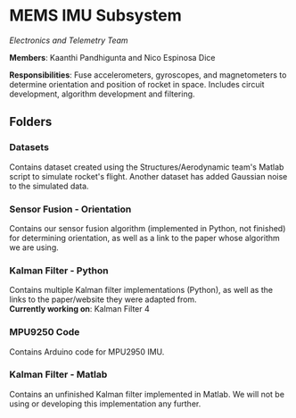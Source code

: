 # MEMS IMU Subsystem
*Electronics and Telemetry Team*

**Members**: Kaanthi Pandhigunta and Nico Espinosa Dice

**Responsibilities**: Fuse accelerometers, gyroscopes, and magnetometers to determine orientation and position of rocket in space. Includes circuit development, algorithm development and filtering.

## Folders

### Datasets ###
Contains dataset created using the Structures/Aerodynamic team's Matlab script to simulate rocket's flight. Another dataset has added Gaussian noise to the simulated data.

### Sensor Fusion - Orientation ###
Contains our sensor fusion algorithm (implemented in Python, not finished) for determining orientation, as well as a link to the paper whose algorithm we are using.

### Kalman Filter - Python ###
Contains multiple Kalman filter implementations (Python), as well as the links to the paper/website they were adapted from.  
**Currently working on**: Kalman Filter 4

### MPU9250 Code ###
Contains Arduino code for MPU2950 IMU.

### Kalman Filter - Matlab ###
Contains an unfinished Kalman filter implemented in Matlab. We will not be using or developing this implementation any further.
